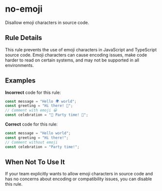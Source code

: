 # no-emoji

Disallow emoji characters in source code.

## Rule Details

This rule prevents the use of emoji characters in JavaScript and TypeScript source code. Emoji characters can cause encoding issues, make code harder to read on certain systems, and may not be supported in all environments.

## Examples

**Incorrect** code for this rule:

```js
const message = "Hello 🌍 world";
const greeting = "Hi there! 👋";
// Comment with emoji 😀
const celebration = "🎉 Party time! 🎊";
```

**Correct** code for this rule:

```js
const message = "Hello world";
const greeting = "Hi there!";
// Comment without emoji
const celebration = "Party time!";
```

## When Not To Use It

If your team explicitly wants to allow emoji characters in source code and has no concerns about encoding or compatibility issues, you can disable this rule.
